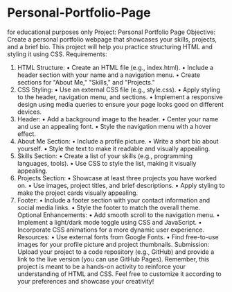 # Personal-Portfolio-Page
for educational purposes only
Project: Personal Portfolio Page
Objective: Create a personal portfolio webpage that showcases your skills, projects, and a brief bio. This project will help you practice structuring HTML and styling it using CSS.
Requirements:
1.	HTML Structure:
•	Create an HTML file (e.g., index.html).
•	Include a header section with your name and a navigation menu.
•	Create sections for "About Me," "Skills," and "Projects."
2.	CSS Styling:
•	Use an external CSS file (e.g., style.css).
•	Apply styling to the header, navigation menu, and sections.
•	Implement a responsive design using media queries to ensure your page looks good on different devices.
3.	Header:
•	Add a background image to the header.
•	Center your name and use an appealing font.
•	Style the navigation menu with a hover effect.
4.	About Me Section:
•	Include a profile picture.
•	Write a short bio about yourself.
•	Style the text to make it readable and visually appealing.
5.	Skills Section:
•	Create a list of your skills (e.g., programming languages, tools).
•	Use CSS to style the list, making it visually appealing.
6.	Projects Section:
•	Showcase at least three projects you have worked on.
•	Use images, project titles, and brief descriptions.
•	Apply styling to make the project cards visually appealing.
7.	Footer:
•	Include a footer section with your contact information and social media links.
•	Style the footer to match the overall theme.
Optional Enhancements:
•	Add smooth scroll to the navigation menu.
•	Implement a light/dark mode toggle using CSS and JavaScript.
•	Incorporate CSS animations for a more dynamic user experience.
Resources:
•	Use external fonts from Google Fonts.
•	Find free-to-use images for your profile picture and project thumbnails.
Submission: Upload your project to a code repository (e.g., GitHub) and provide a link to the live version (you can use GitHub Pages).
Remember, this project is meant to be a hands-on activity to reinforce your understanding of HTML and CSS. Feel free to customize it according to your preferences and showcase your creativity!

